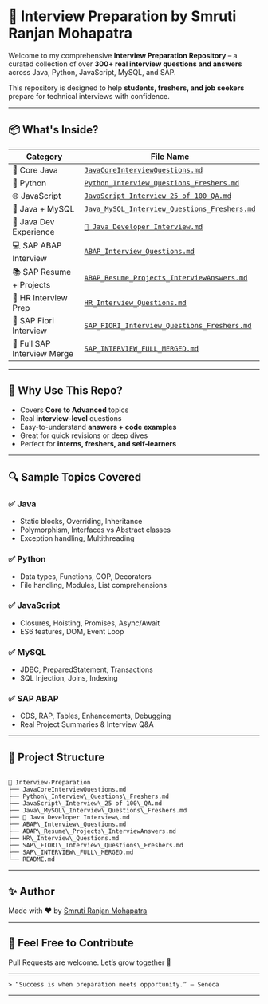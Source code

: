 # 🚀 Interview Preparation by Smruti Ranjan Mohapatra

Welcome to my comprehensive **Interview Preparation Repository** – a curated collection of over **300+ real interview questions and answers** across Java, Python, JavaScript, MySQL, and SAP.

This repository is designed to help **students, freshers, and job seekers** prepare for technical interviews with confidence.

---

## 📦 What's Inside?

| Category                     | File Name                                                |
|-----------------------------|-----------------------------------------------------------|
| 🧠 Core Java                 | [`JavaCoreInterviewQuestions.md`](JavaCoreInterviewQuestions.md) |
| 🐍 Python                   | [`Python_Interview_Questions_Freshers.md`](Python_Interview_Questions_Freshers.md) |
| 🌐 JavaScript               | [`JavaScript_Interview_25 of 100_QA.md`](JavaScript_Interview_25%20of%20100_QA.md) |
| 🐬 Java + MySQL             | [`Java_MySQL_Interview_Questions_Freshers.md`](Java_MySQL_Interview_Questions_Freshers.md) |
| 📌 Java Dev Experience      | [`📌 Java Developer Interview.md`](%F0%9F%93%8C%20Java%20Developer%20Interview.md) |
| 💻 SAP ABAP Interview       | [`ABAP_Interview_Questions.md`](ABAP_Interview_Questions.md) |
| 📚 SAP Resume + Projects    | [`ABAP_Resume_Projects_InterviewAnswers.md`](ABAP_Resume_Projects_InterviewAnswers.md) |
| 🤝 HR Interview Prep        | [`HR_Interview_Questions.md`](HR_Interview_Questions.md) |
| 🌟 SAP Fiori Interview      | [`SAP_FIORI_Interview_Questions_Freshers.md`](SAP_FIORI_Interview_Questions_Freshers.md) |
| 🧩 Full SAP Interview Merge | [`SAP_INTERVIEW_FULL_MERGED.md`](SAP_INTERVIEW_FULL_MERGED.md) |

---

## 🎯 Why Use This Repo?

- Covers **Core to Advanced** topics  
- Real **interview-level** questions  
- Easy-to-understand **answers + code examples**  
- Great for quick revisions or deep dives  
- Perfect for **interns, freshers, and self-learners**

---

## 🔍 Sample Topics Covered

### ✅ Java
- Static blocks, Overriding, Inheritance  
- Polymorphism, Interfaces vs Abstract classes  
- Exception handling, Multithreading

### ✅ Python
- Data types, Functions, OOP, Decorators  
- File handling, Modules, List comprehensions

### ✅ JavaScript
- Closures, Hoisting, Promises, Async/Await  
- ES6 features, DOM, Event Loop

### ✅ MySQL
- JDBC, PreparedStatement, Transactions  
- SQL Injection, Joins, Indexing

### ✅ SAP ABAP
- CDS, RAP, Tables, Enhancements, Debugging  
- Real Project Summaries & Interview Q&A

---

## 📂 Project Structure

```

📁 Interview-Preparation
├── JavaCoreInterviewQuestions.md
├── Python\_Interview\_Questions\_Freshers.md
├── JavaScript\_Interview\_25 of 100\_QA.md
├── Java\_MySQL\_Interview\_Questions\_Freshers.md
├── 📌 Java Developer Interview\.md
├── ABAP\_Interview\_Questions.md
├── ABAP\_Resume\_Projects\_InterviewAnswers.md
├── HR\_Interview\_Questions.md
├── SAP\_FIORI\_Interview\_Questions\_Freshers.md
├── SAP\_INTERVIEW\_FULL\_MERGED.md
└── README.md

```

---

## ✨ Author

Made with ❤️ by [Smruti Ranjan Mohapatra](https://github.com/smrutiranjan003)

---

## 📢 Feel Free to Contribute

Pull Requests are welcome. Let’s grow together 🚀

---

```
> “Success is when preparation meets opportunity.” – Seneca
```

---
